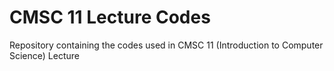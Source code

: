 # CMSC 11 Lecture Codes
Repository containing the codes used in CMSC 11 (Introduction to Computer Science) Lecture

